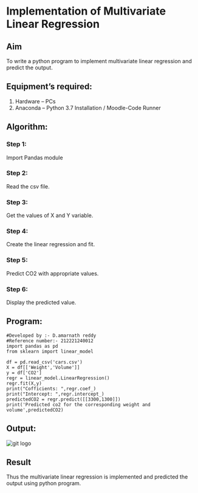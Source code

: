 # Implementation of Multivariate Linear Regression
## Aim
To write a python program to implement multivariate linear regression and predict the output.
## Equipment’s required:
1.	Hardware – PCs
2.	Anaconda – Python 3.7 Installation / Moodle-Code Runner
## Algorithm:
### Step 1:
Import Pandas module

### Step 2:
Read the csv file.

### Step 3:
Get the values of X and Y variable.

### Step 4:
Create the linear regression and fit.

### Step 5:
Predict CO2 with appropriate values.

### Step 6:
Display the predicted value.

## Program:
```
#Developed by :- D.amarnath reddy
#Reference number:- 212221240012
import pandas as pd
from sklearn import linear_model

df = pd.read_csv('cars.csv')
X = df[['Weight','Volume']]
y = df['CO2']
regr = linear_model.LinearRegression()
regr.fit(X,y)
print("Cofficients: ",regr.coef_)
print("Intercept: ",regr.intercept_)
predictedCO2 = regr.predict([[3300,1300]])
print('Predicted co2 for the corresponding weight and volume',predictedCO2)
```
## Output:

![git logo](kgf.png)


## Result
Thus the multivariate linear regression is implemented and predicted the output using python program.
